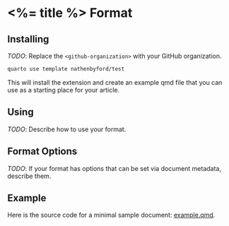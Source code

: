 # <%= title %> Format

## Installing

*TODO*: Replace the `<github-organization>` with your GitHub organization.

```bash
quarto use template nathenbyford/test
```

This will install the extension and create an example qmd file that you can use as a starting place for your article.

## Using

*TODO*: Describe how to use your format.

## Format Options

*TODO*: If your format has options that can be set via document metadata, describe them.

## Example

Here is the source code for a minimal sample document: [example.qmd](example.qmd).
